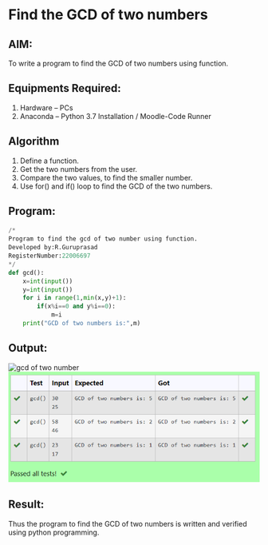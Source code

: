 # Find the GCD of two numbers

## AIM:
To write a program to find the GCD of two numbers using function.

## Equipments Required:
1. Hardware – PCs
2. Anaconda – Python 3.7 Installation / Moodle-Code Runner

## Algorithm
1. Define a function.
2. Get the two numbers from the user.
3. Compare the two values, to find the smaller number.
4. Use for() and if() loop to find the GCD of the two numbers.

## Program:
```python
/*
Program to find the gcd of two number using function.
Developed by:R.Guruprasad
RegisterNumber:22006697
*/
def gcd():
    x=int(input())
    y=int(input())
    for i in range(1,min(x,y)+1):
        if(x%i==0 and y%i==0):
            m=i
    print("GCD of two numbers is:",m)  
```

## Output:
![gcd of two number](./gcd.png)
![gcd of two number](gcd2.png)


## Result:
Thus the program to find the GCD of two numbers is written and verified using python programming.
